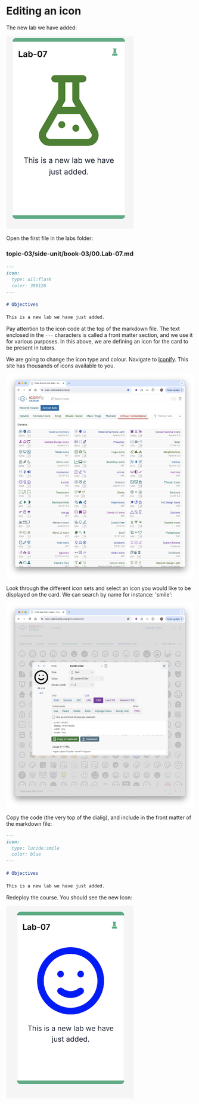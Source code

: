 # Editing an icon

The new lab we have added:

![](img/x08.png)



Open the first file in the labs folder:

### topic-03/side-unit/book-03/00.Lab-07.md

~~~markdown
---
icon:
  type: uil:flask
  color: 398126
---   

# Objectives

This is a new lab we have just added.
~~~

Pay attention to the icon code at the top of the markdown file. The text enclosed in the `---` characters is called a front matter section, and we use it for various purposes. In this above, we are defining an icon for the card to be present in tutors.

We are going to change the icon type and colour. Navigate to [Iconify](https://icon-sets.iconify.design/.). This site has thousands of icons available to you. 

![iconify-homepage](img/x21.png)

Look through the different icon sets and select an icon you would like to be displayed on the card. We can search by name for instance: 'smile':

![iconify-hover](img/x22.png)

Copy the code (the very top of the dialig), and include in the front matter of the markdown file:

~~~markdown
---
icon:
  type: lucide:smile
  color: blue
---   

# Objectives

This is a new lab we have just added.
~~~

Redeploy the course. You should see the new Icon:

![updated-site](img/x09.png)